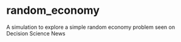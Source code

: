 # random_economy
A simulation to explore a simple random economy problem seen on Decision Science News
